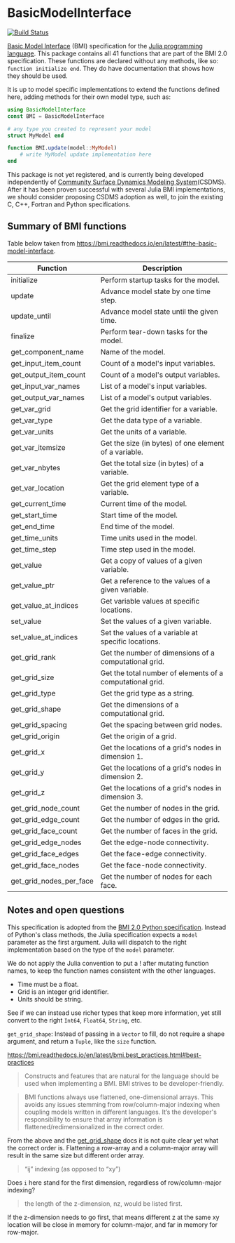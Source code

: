 # BasicModelInterface

[![Build Status](https://github.com/Deltares/BasicModelInterface.jl/workflows/CI/badge.svg)](https://github.com/Deltares/BasicModelInterface.jl/actions) 

[Basic Model Interface](https://bmi.readthedocs.io/) (BMI) specification for the
[Julia programming language](https://julialang.org/). This package contains all 41 functions
that are part of the BMI 2.0 specification. These functions are declared without any
methods, like so: `function initialize end`. They do have documentation that shows how they
should be used.

It is up to model specific implementations to extend the functions defined here, adding
methods for their own model type, such as:

```julia
using BasicModelInterface
const BMI = BasicModelInterface

# any type you created to represent your model
struct MyModel end

function BMI.update(model::MyModel)
    # write MyModel update implementation here
end
```

This package is not yet registered, and is currently being developed independently of
[Community Surface Dynamics Modeling System](https://csdms.colorado.edu/wiki/Main_Page)(CSDMS).
After it has been proven successful with several Julia BMI implementations, we should
consider proposing CSDMS adoption as well, to join the existing C, C++, Fortran and Python
specifications.

## Summary of BMI functions

Table below taken from https://bmi.readthedocs.io/en/latest/#the-basic-model-interface.

Function                | Description
------------------------|----------------------------------------------------------
initialize              | Perform startup tasks for the model.
update                  | Advance model state by one time step.
update_until            | Advance model state until the given time.
finalize                | Perform tear-down tasks for the model.
get_component_name      | Name of the model.
get_input_item_count    | Count of a model's input variables.
get_output_item_count   | Count of a model's output variables.
get_input_var_names     | List of a model's input variables.
get_output_var_names    | List of a model's output variables.
get_var_grid            | Get the grid identifier for a variable.
get_var_type            | Get the data type of a variable.
get_var_units           | Get the units of a variable.
get_var_itemsize        | Get the size (in bytes) of one element of a variable.
get_var_nbytes          | Get the total size (in bytes) of a variable.
get_var_location        | Get the grid element type of a variable.
get_current_time        | Current time of the model.
get_start_time          | Start time of the model.
get_end_time            | End time of the model.
get_time_units          | Time units used in the model.
get_time_step           | Time step used in the model.
get_value               | Get a copy of values of a given variable.
get_value_ptr           | Get a reference to the values of a given variable.
get_value_at_indices    | Get variable values at specific locations.
set_value               | Set the values of a given variable.
set_value_at_indices    | Set the values of a variable at specific locations.
get_grid_rank           | Get the number of dimensions of a computational grid.
get_grid_size           | Get the total number of elements of a computational grid.
get_grid_type           | Get the grid type as a string.
get_grid_shape          | Get the dimensions of a computational grid.
get_grid_spacing        | Get the spacing between grid nodes.
get_grid_origin         | Get the origin of a grid.
get_grid_x              | Get the locations of a grid's nodes in dimension 1.
get_grid_y              | Get the locations of a grid's nodes in dimension 2.
get_grid_z              | Get the locations of a grid's nodes in dimension 3.
get_grid_node_count     | Get the number of nodes in the grid.
get_grid_edge_count     | Get the number of edges in the grid.
get_grid_face_count     | Get the number of faces in the grid.
get_grid_edge_nodes     | Get the edge-node connectivity.
get_grid_face_edges     | Get the face-edge connectivity.
get_grid_face_nodes     | Get the face-node connectivity.
get_grid_nodes_per_face | Get the number of nodes for each face.

## Notes and open questions

This specification is adopted from the [BMI 2.0 Python specification](https://github.com/csdms/bmi-python/blob/v2.0/bmipy/bmi.py).
Instead of Python's class methods, the Julia specification expects a `model` parameter
as the first argument. Julia will dispatch to the right implementation based on the type
of the `model` parameter.

We do not apply the Julia convention to put a ! after mutating function names, to keep
the function names consistent with the other languages.

- Time must be a float.
- Grid is an integer grid identifier.
- Units should be string.

See if we can instead use richer types that keep more information,
yet still convert to the right `Int64`, `Float64`, `String`, etc.

`get_grid_shape`: Instead of passing in a `Vector` to fill, do not require a shape argument,
    and return a `Tuple`, like the `size` function.

https://bmi.readthedocs.io/en/latest/bmi.best_practices.html#best-practices

> Constructs and features that are natural for the language should be used when implementing
a BMI. BMI strives to be developer-friendly.

> BMI functions always use flattened, one-dimensional arrays. This avoids any issues stemming
from row/column-major indexing when coupling models written in different languages. It’s the
developer's responsibility to ensure that array information is flattened/redimensionalized
in the correct order.

From the above and the [get_grid_shape](https://bmi.readthedocs.io/en/latest/#get-grid-shape)
docs it is not quite clear yet what the correct order is. Flattening a row-array and a
column-major array will result in the same size but different order array.

> “ij” indexing (as opposed to “xy”)

Does `i` here stand for the first dimension, regardless of row/column-major indexing?

> the length of the z-dimension, nz, would be listed first.

If the z-dimension needs to go first, that means different z at the same xy location will
be close in memory for column-major, and far in memory for row-major.
